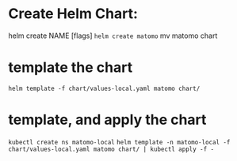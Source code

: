 # Create Helm Chart:
helm create NAME [flags]
`helm create matomo`
mv matomo chart

# template the chart
`helm template -f chart/values-local.yaml matomo chart/`

# template, and apply the chart
`kubectl create ns matomo-local`
`helm template -n matomo-local -f chart/values-local.yaml matomo chart/ | kubectl apply -f -`




